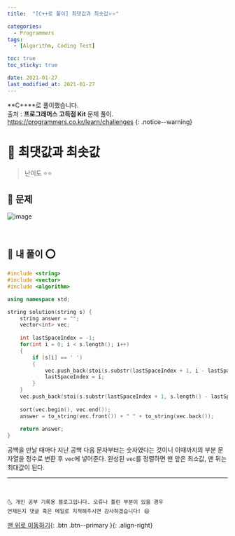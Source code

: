 ```yaml
---
title:  "[C++로 풀이] 최댓값과 최솟값⭐⭐" 

categories:
  - Programmers
tags:
  - [Algorithm, Coding Test]

toc: true
toc_sticky: true

date: 2021-01-27
last_modified_at: 2021-01-27
---
```

**C++**로 풀이했습니다.  
출처 : **프로그래머스 고득점 Kit** 문제 풀이. <https://programmers.co.kr/learn/challenges>
{: .notice--warning}

# 📌 최댓값과 최솟값

> 난이도 ⭐⭐

## 🚀 문제

![image](https://user-images.githubusercontent.com/42318591/105984092-000fb380-60dd-11eb-9b4b-be175358c541.png)


<br>

## 🚀 내 풀이 ⭕

```cpp
#include <string>
#include <vector>
#include <algorithm>

using namespace std;

string solution(string s) {
    string answer = "";
    vector<int> vec;
    
    int lastSpaceIndex = -1;
    for(int i = 0; i < s.length(); i++)
    {
        if (s[i] == ' ')
        {
            vec.push_back(stoi(s.substr(lastSpaceIndex + 1, i - lastSpaceIndex - 1)));
            lastSpaceIndex = i;
        }
    }
    vec.push_back(stoi(s.substr(lastSpaceIndex + 1, s.length() - lastSpaceIndex - 1)));
    
    sort(vec.begin(), vec.end());
    answer = to_string(vec.front()) + " " + to_string(vec.back());
    
    return answer;
}
```

공백을 만날 때마다 지난 공백 다음 문자부터는 숫자였다는 것이니 이때까지의 부분 문자열을 정수로 변환 후 `vec`에 넣어준다. 완성된 `vec`를 정렬하면 맨 앞은 최소값, 맨 뒤는 최대값이 된다.

***
<br>

    🌜 개인 공부 기록용 블로그입니다. 오류나 틀린 부분이 있을 경우 
    언제든지 댓글 혹은 메일로 지적해주시면 감사하겠습니다! 😄

[맨 위로 이동하기](#){: .btn .btn--primary }{: .align-right}